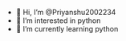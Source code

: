 - 👋 Hi, I’m @Priyanshu2002234
- 👀 I’m interested in python 
- 🌱 I’m currently learning python

<!---
Priyanshu2002234/Priyanshu2002234 is a ✨ special ✨ repository because its `README.md` (this file) appears on your GitHub profile.
You can click the Preview link to take a look at your changes.
--->
